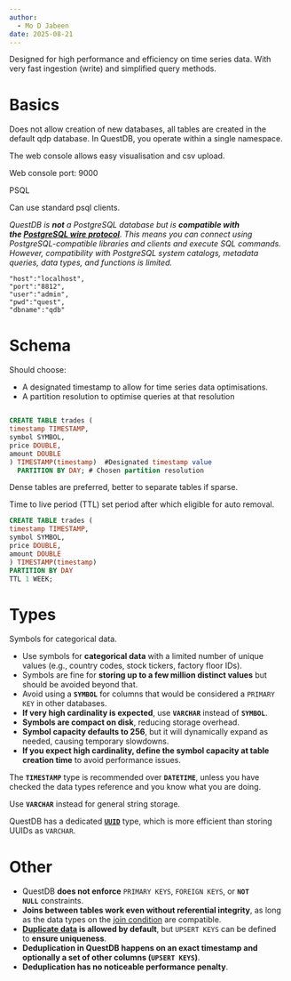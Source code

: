 ```yaml
---
author:
  - Mo D Jabeen
date: 2025-08-21
---
```


Designed for high performance and efficiency on time series data. With very fast ingestion (write) and simplified query methods.

# Basics

Does not allow creation of new databases, all tables are created in the default qdp database. In QuestDB, you operate within a single namespace.

The web console allows easy visualisation and csv upload.

Web console port: 9000

PSQL 

Can use standard psql clients.

*QuestDB is **not** a PostgreSQL database but is **compatible with the [PostgreSQL wire protocol](https://questdb.com/docs/reference/api/postgres/)**. This means you can connect using PostgreSQL-compatible libraries and clients and execute SQL commands. However, compatibility with PostgreSQL system catalogs, metadata queries, data types, and functions is limited.*

```
"host":"localhost",
"port":"8812",
"user":"admin",
"pwd":"quest",
"dbname":"qdb"
```

# Schema

Should choose:
- A designated timestamp to allow for time series data optimisations. 
- A partition resolution to optimise queries at that resolution 

```sql

CREATE TABLE trades (  
timestamp TIMESTAMP,  
symbol SYMBOL,  
price DOUBLE,  
amount DOUBLE  
) TIMESTAMP(timestamp)  #Designated timestamp value
  PARTITION BY DAY; # Chosen partition resolution 

```

Dense tables are preferred, better to separate tables if sparse. 

Time to live period (TTL) set period after which eligible for auto removal. 

```sql
CREATE TABLE trades (  
timestamp TIMESTAMP,  
symbol SYMBOL,  
price DOUBLE,  
amount DOUBLE  
) TIMESTAMP(timestamp)  
PARTITION BY DAY  
TTL 1 WEEK;
```



# Types

Symbols for categorical data.
- Use symbols for **categorical data** with a limited number of unique values (e.g., country codes, stock tickers, factory floor IDs).
- Symbols are fine for **storing up to a few million distinct values** but should be avoided beyond that.
- Avoid using a **`SYMBOL`** for columns that would be considered a `PRIMARY KEY` in other databases.
- **If very high cardinality is expected**, use **`VARCHAR`** instead of **`SYMBOL`**.
- **Symbols are compact on disk**, reducing storage overhead.
- **Symbol capacity defaults to 256**, but it will dynamically expand as needed, causing temporary slowdowns.
- **If you expect high cardinality, define the symbol capacity at table creation time** to avoid performance issues.

The **`TIMESTAMP`** type is recommended over **`DATETIME`**, unless you have checked the data types reference and you know what you are doing.

Use **`VARCHAR`** instead for general string storage.

QuestDB has a dedicated **[`UUID`](https://questdb.com/blog/uuid-coordination-free-unique-keys/)** type, which is more efficient than storing UUIDs as `VARCHAR`.

# Other

- QuestDB **does not enforce** `PRIMARY KEYS`, `FOREIGN KEYS`, or **`NOT NULL`** constraints.
- **Joins between tables work even without referential integrity**, as long as the data types on the [join condition](https://questdb.com/docs/reference/sql/join/) are compatible.
- **[Duplicate data](https://questdb.com/docs/concept/deduplication/) is allowed by default**, but `UPSERT KEYS` can be defined to **ensure uniqueness**.
- **Deduplication in QuestDB happens on an exact timestamp and optionally a set of other columns (`UPSERT KEYS`)**.
- **Deduplication has no noticeable performance penalty**.

